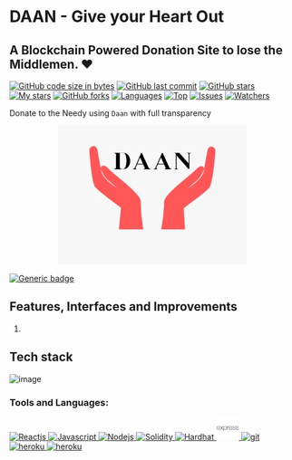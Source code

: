 # DAAN - Give your Heart Out
## A Blockchain Powered Donation Site to lose the Middlemen. ❤️

[![GitHub code size in bytes](https://img.shields.io/github/languages/code-size/prakhar728/Yoflakes_Daan?logo=github&style=for-the-badge)](https://github.com/prakhar728/)
[![GitHub last commit](https://img.shields.io/github/last-commit/prakhar728/Yoflakes_Daan?style=for-the-badge&logo=git)](https://github.com/prakhar728/) 
[![GitHub stars](https://img.shields.io/github/stars/prakhar728/Yoflakes_Daan?style=for-the-badge)](https://github.com/prakhar728/Yoflakes_Daan/stargazers) 
[![My stars](https://img.shields.io/github/stars/prakhar728?affiliations=OWNER%2CCOLLABORATOR&style=for-the-badge&label=My%20stars)](https://github.com/prakhar728/Yoflakes_Daan/stargazers) 
[![GitHub forks](https://img.shields.io/github/forks/prakhar728/Yoflakes_Daan?style=for-the-badge&logo=git)](https://github.com/prakhar728/Yoflakes_Daan/network)
[![Languages](https://img.shields.io/github/languages/count/prakhar728/Yoflakes_Daan?style=for-the-badge)](https://github.com/prakhar728/Yoflakes_Daan)
[![Top](https://img.shields.io/github/languages/top/prakhar728/Yoflakes_Daan?style=for-the-badge&label=Top%20Languages)](https://github.com/prakhar728/Yoflakes_Daan)
[![Issues](https://img.shields.io/github/issues/prakhar728/Yoflakes_Daan?style=for-the-badge&label=Issues)](https://github.com/prakhar728/Yoflakes_Daan)
[![Watchers](	https://img.shields.io/github/watchers/prakhar728/Yoflakes_Daan?label=Watch&style=for-the-badge)](https://github.com/prakhar728/Yoflakes_Daan)

Donate to the Needy using `Daan` with full transparency


<p align="center">
<a href="https://daangive.herokuapp.com/">
<img src="https://github.com/prakhar728/YoFlakes_Daan/blob/main/frontend/src/frontend/Assets/Daan_Logo.jpeg?raw=true" alt="Daan-logo"/>
</a>
</p>

[![Generic badge](https://img.shields.io/badge/view-demo-blue?style=for-the-badge&label=View%20Demo%20Video)](https://youtu.be/6ci7VeZZmR0)

## Features, Interfaces and Improvements

1.

## Tech stack

![image]()

### Tools and Languages: 
<p align="left"> 
<a href="https://reactjs.org/" target="_blank"> <img src="https://www.svgrepo.com/show/354259/react.svg" alt="Reactjs" width="40" height="40"/> </a>
<a href="https://www.javascript.com//" target="_blank"> <img src="https://www.svgrepo.com/show/355081/js.svg" alt="Javascript" width="40" height="40"/> </a>
<a href="https://nodejs.org/en/" target="_blank"> <img src="https://nodejs.org/static/images/logo.svg" alt="Nodejs" width="40" height="40"/> </a>
<a href="hhttps://docs.soliditylang.org/en/v0.8.15/" target="_blank"> <img src="https://www.svgrepo.com/show/373788/light-solidity.svg" alt="Solidity" width="40" height="40" 
style="background-color:white"/> </a>
<a href="https://hardhat.org/" target="_blank"> <img src="https://hardhat.org/_next/static/media/hardhat-logo.5c5f687b.svg" alt="Hardhat" width="140" height="40" style="background-color:white"/> </a> 
<a href="https://expressjs.com" target="_blank"> <img src="https://raw.githubusercontent.com/devicons/devicon/master/icons/express/express-original-wordmark.svg" style="background-color:white" alt="express" width="40" height="40"/> </a>
<a href="https://git-scm.com/" target="_blank"> <img src="https://www.vectorlogo.zone/logos/git-scm/git-scm-icon.svg" alt="git" width="40" height="40"/> </a>
<a href="https://heroku.com" target="_blank"> <img src="https://www.vectorlogo.zone/logos/heroku/heroku-icon.svg" alt="heroku" width="40" height="40"/> </a>
<a href="https://polygon.technology/" target="_blank"> <img src="https://imgs.search.brave.com/SgTaS0GpF718Utb8iblVGx8OJslXdSJVh4jHGWhWtVg/rs:fit:1200:1200:1/g:ce/aHR0cHM6Ly9jcnlw/dG9sb2dvcy5jYy9s/b2dvcy9wb2x5Z29u/LW1hdGljLWxvZ28u/cG5n" alt="heroku" width="40" height="40"/> </a> 
</p>